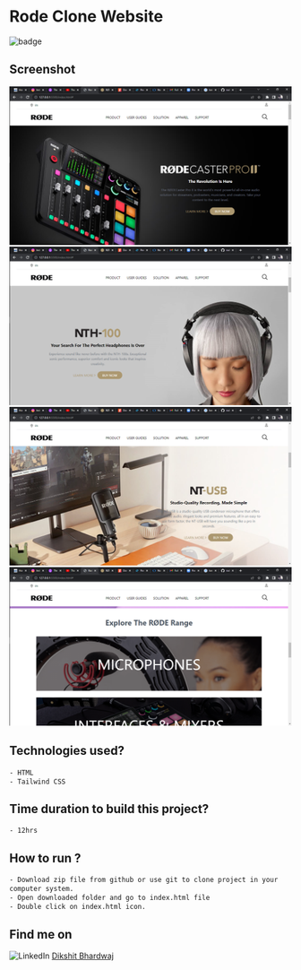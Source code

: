 # Rode Clone Website

![badge](https://img.shields.io/badge/Webdev-Day--15-red)

## Screenshot

![Project-Screenshot](Screenshot-1.PNG)
![Project-Screenshot](Screenshot-2.PNG)
![Project-Screenshot](Screenshot-3.PNG)
![Project-Screenshot](Screenshot-4.PNG)

## Technologies used?

    - HTML
    - Tailwind CSS

## Time duration to build this project?

    - 12hrs

## How to run ?

    - Download zip file from github or use git to clone project in your computer system.
    - Open downloaded folder and go to index.html file
    - Double click on index.html icon.

## Find me on

![LinkedIn](https://img.shields.io/badge/LinkedIn-Connect-green) [Dikshit Bhardwaj](https://www.linkedin.com/in/dikshit-bhardwaj-8678b2191/)
